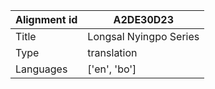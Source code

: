 |Alignment id | A2DE30D23
| --- | --- 
|Title | Longsal Nyingpo Series 
|Type | translation
|Languages | ['en', 'bo']